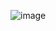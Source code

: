 ![image](https://github.com/forbiddenvelocity/NLP-Coursework/assets/116059615/d6a3e08f-0eb8-4661-b3a8-d6a4ef001939)
